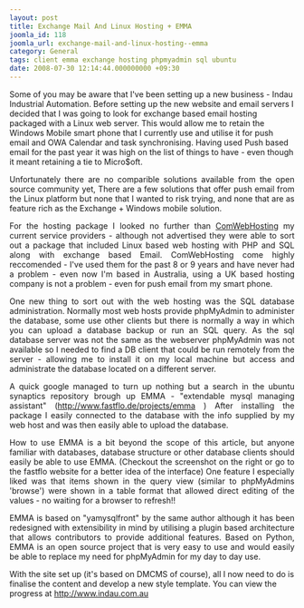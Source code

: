 ```yaml
---
layout: post
title: Exchange Mail And Linux Hosting + EMMA
joomla_id: 118
joomla_url: exchange-mail-and-linux-hosting--emma
category: General
tags: client emma exchange hosting phpmyadmin sql ubuntu
date: 2008-07-30 12:14:44.000000000 +09:30
---
```

<p>Some of you may be aware that I've been setting up a new business - Indau Industrial Automation. Before setting up the new website and email servers I decided that I was going to look for exchange based email hosting packaged with a Linux web server. This would allow me to retain the Windows Mobile smart phone that I currently use and utilise it for push email and OWA Calendar and task synchronising. Having used Push based email for the past year it was high on the list of things to have - even though it meant retaining a tie to Micro$oft.</p>
<p align="justify">Unfortunately there are no comparible solutions available from the open source community yet, There are a few solutions that offer push email from the Linux platform but none that I wanted to risk trying, and none that are as feature rich as the Exchange + Windows mobile solution.</p>
<p align="justify">For the hosting package I looked no further than <a href="http://www.comwebhosting.co.uk/" title="ComWebHosting">ComWebHosting</a> my current service providers - although not advertised they were able to sort out a package that included Linux based web hosting with PHP and SQL along with exchange based Email. ComWebHosting come highly reccomended - I've used them for the past 8 or 9 years and have never had a problem - even now I'm based in Australia, using a UK based hosting company is not a problem - even for push email from my smart phone.</p>
<p align="justify">One new thing to sort out with the web hosting was the SQL database administration. Normally most web hosts provide phpMyAdmin to administer the database, some use other clients but there is normally a way in which you can upload a database backup or run an SQL query. As the sql database server was not the same as the webserver phpMyAdmin was not available so I needed to find a DB client that could be run remotely from the server - allowing me to install it on my local machine but access and administrate the database located on a different server.</p>
<p align="justify">A quick google managed to turn up nothing but a search in the ubuntu synaptics repository brough up EMMA - "extendable mysql managing assistant" (<a href="http://www.fastflo.de/projects/emma" title="EMMA">http://www.fastflo.de/projects/emma</a> ) After installing the package I easily connected to the database with the info supplied by my web host and was then easily able to upload the database.</p>
<p align="justify">How to use EMMA is a bit beyond the scope of this article, but anyone familiar with databases, database structure or other database clients should easily be able to use EMMA. (Checkout the screenshot on the right or go to the fastflo website for a better idea of the interface) One feature I especially liked was that items shown in the query view (similar to phpMyAdmins 'browse') were shown in a table format that allowed direct editing of the values - no waiting for a browser to refresh!!</p>
<p align="justify">EMMA is based on "yamysqlfront" by the same author although it has been redesigned with extensibility in mind by utilising a plugin based architecture that allows contributors to provide additional features. Based on Python, EMMA is an open source project that is very easy to use and would easily be able to replace my need for phpMyAdmin for my day to day use.</p>
<div>With the site set up (it's based on DMCMS of course), all I now need to do is finalise the content and develop a new style template. You can view the progress at <a href="http://www.indau.com.au/" title="Indau Automation">http://www.indau.com.au</a></div>
